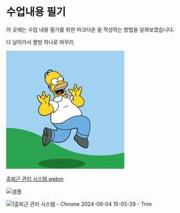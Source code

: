 # 수업내용 필기
이 곳에는 수업 내용 필기를 위한 마크다운 을 작성하는 방법을 살펴보겠습니다.

 다 날아가서 짤방 하나로 마무리
 
 ![무야호!](aa.gif)







[출퇴근 관리 시스템.webm](https://github.com/user-attachments/assets/5bf433cf-9989-4fb7-918a-c8aaca7a0d55)







![샘플](https://github.com/user-attachments/assets/2f6eb363-595f-432d-94ff-383ee33de330)




![1출퇴근 관리 시스템 - Chrome 2024-09-04 15-05-29 - Trim](https://github.com/user-attachments/assets/98c9ad10-e1ed-42d9-87f5-246518c451eb)




